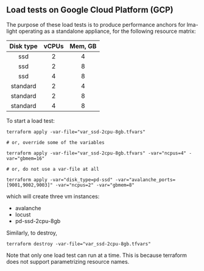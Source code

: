 ## Load tests on Google Cloud Platform (GCP)

The purpose of these load tests is to produce performance anchors for lma-light
operating as a standalone appliance, for the following resource matrix:

| Disk type | vCPUs | Mem, GB |
|:---------:|:-----:|:-------:|
|   ssd     |   2   |    4    |
|   ssd     |   2   |    8    |
|   ssd     |   4   |    8    |
|  standard |   2   |    4    |
|  standard |   2   |    8    |
|  standard |   4   |    8    |

To start a load test:

```shell
terraform apply -var-file="var_ssd-2cpu-8gb.tfvars"

# or, override some of the variables

terraform apply -var-file="var_ssd-2cpu-8gb.tfvars" -var="ncpus=4" -var="gbmem=16"

# or, do not use a var-file at all

terraform apply -var="disk_type=pd-ssd" -var="avalanche_ports=[9001,9002,9003]" -var="ncpus=2" -var="gbmem=8"
```

which will create three vm instances:
- avalanche
- locust
- pd-ssd-2cpu-8gb

Similarly, to destroy,

```shell
terraform destroy -var-file="var_ssd-2cpu-8gb.tfvars"
```

Note that only one load test can run at a time. This is because terraform does not support 
parametrizing resource names.

